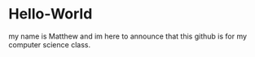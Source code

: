 # Hello-World
my name is Matthew and im here to announce that this github is for my computer science class.
